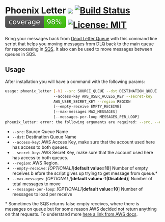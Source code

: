 # Phoenix Letter ![](https://img.shields.io/pypi/pyversions/phoenix_letter.svg) [![Build Status](https://travis-ci.com/renanvieira/phoenix-letter.svg?branch=master)](https://travis-ci.com/renanvieira/phoenix-letter) ![](coverage.svg) [![License: MIT](https://img.shields.io/badge/License-MIT-yellow.svg)](https://opensource.org/licenses/MIT)
 
Bring your messages back from [Dead Letter Queue](https://en.wikipedia.org/wiki/Dead_letter_queue) with this command line script that helps you moving messages from DLQ back to the main queue for reprocessing in [SQS](https://aws.amazon.com/sqs/?nc1=h_ls). It also can be used to move messages between queues in SQS.

## Usage

After installation you will have a command with the following params:
```bash
usage: phoenix_letter [-h] --src SOURCE_QUEUE --dst DESTINATION_QUEUE
                      --access-key AWS_USER_ACCESS_KEY --secret-key
                      AWS_USER_SECRET_KEY --region REGION
                      [--empty-receive EMPTY_RECEIVE]
                      [--max-messages MAX_MESSAGES]
                      [--messages-per-loop MESSAGES_PER_LOOP]
phoenix_letter: error: the following arguments are required: --src, --dst, --access-key, --secret-key, --region
```

* `--src`: Source Queue Name
* `--dst`: Destination Queue Name
* `--access-key`: AWS Access Key, make sure that the account used here has access to both queues.
* `--secret-key`: AWS Secret Key, make sure that the account used here has access to both queues.
* `--region`: AWS Region.
* `--empty-receive`: _[OPTIONAL]_[**default value=10**] Number of empty receives b
efore the script gives up trying to get message from queue.*
* `--max-messages`: _[OPTIONAL]_[**default value=-1(Disabled)**] Number of total messages to move
* `--messages-per-loop`: _[OPTIONAL]_[**default value=10**] Number of messages to load per receive

\* Sometimes the SQS returns false empty receives, where there is messages on queue but for some reason AWS decided not 
return anything on that requests. To understand more [here a link from AWS docs](https://docs.aws.amazon.com/AWSSimpleQueueService/latest/SQSDeveloperGuide/sqs-long-polling.html).
